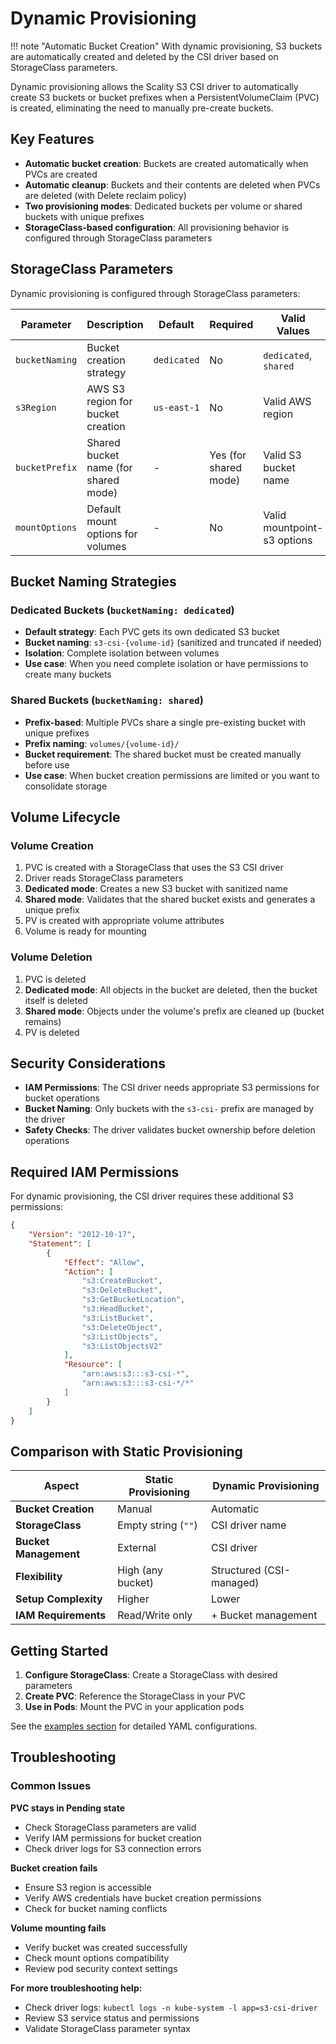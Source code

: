# Dynamic Provisioning

!!! note "Automatic Bucket Creation"
    With dynamic provisioning, S3 buckets are automatically created and deleted by the CSI driver based on StorageClass parameters.

Dynamic provisioning allows the Scality S3 CSI driver to automatically create S3 buckets or bucket prefixes when a PersistentVolumeClaim (PVC) is created, eliminating the need to manually pre-create buckets.

## Key Features

- **Automatic bucket creation**: Buckets are created automatically when PVCs are created
- **Automatic cleanup**: Buckets and their contents are deleted when PVCs are deleted (with Delete reclaim policy)
- **Two provisioning modes**: Dedicated buckets per volume or shared buckets with unique prefixes
- **StorageClass-based configuration**: All provisioning behavior is configured through StorageClass parameters

## StorageClass Parameters

Dynamic provisioning is configured through StorageClass parameters:

| Parameter | Description | Default | Required | Valid Values |
|-----------|-------------|---------|----------|--------------|
| `bucketNaming` | Bucket creation strategy | `dedicated` | No | `dedicated`, `shared` |
| `s3Region` | AWS S3 region for bucket creation | `us-east-1` | No | Valid AWS region |
| `bucketPrefix` | Shared bucket name (for shared mode) | - | Yes (for shared mode) | Valid S3 bucket name |
| `mountOptions` | Default mount options for volumes | - | No | Valid mountpoint-s3 options |

## Bucket Naming Strategies

### Dedicated Buckets (`bucketNaming: dedicated`)

- **Default strategy**: Each PVC gets its own dedicated S3 bucket
- **Bucket naming**: `s3-csi-{volume-id}` (sanitized and truncated if needed)
- **Isolation**: Complete isolation between volumes
- **Use case**: When you need complete isolation or have permissions to create many buckets

### Shared Buckets (`bucketNaming: shared`)

- **Prefix-based**: Multiple PVCs share a single pre-existing bucket with unique prefixes
- **Prefix naming**: `volumes/{volume-id}/`
- **Bucket requirement**: The shared bucket must be created manually before use
- **Use case**: When bucket creation permissions are limited or you want to consolidate storage

## Volume Lifecycle

### Volume Creation
1. PVC is created with a StorageClass that uses the S3 CSI driver
2. Driver reads StorageClass parameters
3. **Dedicated mode**: Creates a new S3 bucket with sanitized name
4. **Shared mode**: Validates that the shared bucket exists and generates a unique prefix
5. PV is created with appropriate volume attributes
6. Volume is ready for mounting

### Volume Deletion
1. PVC is deleted
2. **Dedicated mode**: All objects in the bucket are deleted, then the bucket itself is deleted
3. **Shared mode**: Objects under the volume's prefix are cleaned up (bucket remains)
4. PV is deleted

## Security Considerations

- **IAM Permissions**: The CSI driver needs appropriate S3 permissions for bucket operations
- **Bucket Naming**: Only buckets with the `s3-csi-` prefix are managed by the driver
- **Safety Checks**: The driver validates bucket ownership before deletion operations

## Required IAM Permissions

For dynamic provisioning, the CSI driver requires these additional S3 permissions:

```json
{
    "Version": "2012-10-17",
    "Statement": [
        {
            "Effect": "Allow",
            "Action": [
                "s3:CreateBucket",
                "s3:DeleteBucket",
                "s3:GetBucketLocation",
                "s3:HeadBucket",
                "s3:ListBucket",
                "s3:DeleteObject",
                "s3:ListObjects",
                "s3:ListObjectsV2"
            ],
            "Resource": [
                "arn:aws:s3:::s3-csi-*",
                "arn:aws:s3:::s3-csi-*/*"
            ]
        }
    ]
}
```

## Comparison with Static Provisioning

| Aspect | Static Provisioning | Dynamic Provisioning |
|--------|-------------------|---------------------|
| **Bucket Creation** | Manual | Automatic |
| **StorageClass** | Empty string (`""`) | CSI driver name |
| **Bucket Management** | External | CSI driver |
| **Flexibility** | High (any bucket) | Structured (CSI-managed) |
| **Setup Complexity** | Higher | Lower |
| **IAM Requirements** | Read/Write only | + Bucket management |

## Getting Started

1. **Configure StorageClass**: Create a StorageClass with desired parameters
2. **Create PVC**: Reference the StorageClass in your PVC
3. **Use in Pods**: Mount the PVC in your application pods

See the [examples section](examples/) for detailed YAML configurations.

## Troubleshooting

### Common Issues

**PVC stays in Pending state**
- Check StorageClass parameters are valid
- Verify IAM permissions for bucket creation
- Check driver logs for S3 connection errors

**Bucket creation fails**
- Ensure S3 region is accessible
- Verify AWS credentials have bucket creation permissions
- Check for bucket naming conflicts

**Volume mounting fails**
- Verify bucket was created successfully
- Check mount options compatibility
- Review pod security context settings

**For more troubleshooting help:**
- Check driver logs: `kubectl logs -n kube-system -l app=s3-csi-driver`
- Review S3 service status and permissions
- Validate StorageClass parameter syntax